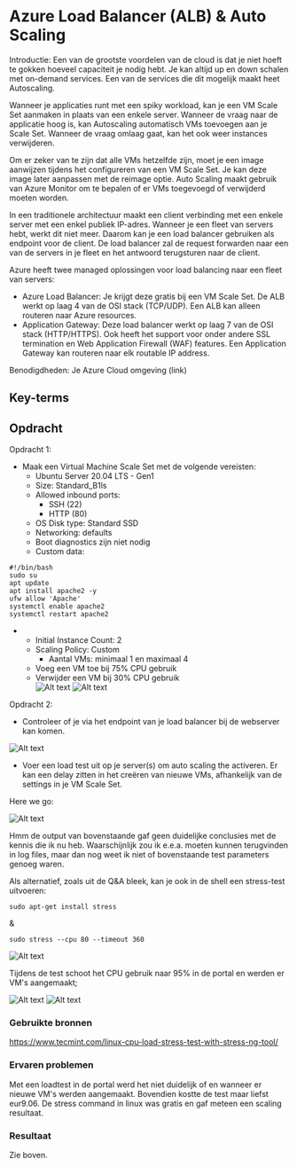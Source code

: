 # Azure Load Balancer (ALB) & Auto Scaling

Introductie:
Een van de grootste voordelen van de cloud is dat je niet hoeft te gokken hoeveel capaciteit je nodig hebt. Je kan altijd up en down schalen met on-demand services. Een van de services die dit mogelijk maakt heet Autoscaling.

Wanneer je applicaties runt met een spiky workload, kan je een VM Scale Set aanmaken in plaats van een enkele server. Wanneer de vraag naar de applicatie hoog is, kan Autoscaling automatisch VMs toevoegen aan je Scale Set. Wanneer de vraag omlaag gaat, kan het ook weer instances verwijderen.

Om er zeker van te zijn dat alle VMs hetzelfde zijn, moet je een image aanwijzen tijdens het configureren van een VM Scale Set. Je kan deze image later aanpassen met de reimage optie. Auto Scaling maakt gebruik van Azure Monitor om te bepalen of er VMs toegevoegd of verwijderd moeten worden.

In een traditionele architectuur maakt een client verbinding met een enkele server met een enkel publiek IP-adres. Wanneer je een fleet van servers hebt, werkt dit niet meer. Daarom kan je een load balancer gebruiken als endpoint voor de client. De load balancer zal de request forwarden naar een van de servers in je fleet en het antwoord terugsturen naar de client.

Azure heeft twee managed oplossingen voor load balancing naar een fleet van servers:
* Azure Load Balancer: Je krijgt deze gratis bij een VM Scale Set. De ALB werkt op laag 4 van de OSI stack (TCP/UDP). Een ALB kan alleen routeren naar Azure resources.
* Application Gateway: Deze load balancer werkt op laag 7 van de OSI stack (HTTP/HTTPS). Ook heeft het support voor onder andere SSL termination en Web Application Firewall (WAF) features. Een Application Gateway kan routeren naar elk routable IP address.

Benodigdheden:
Je Azure Cloud omgeving (link)

## Key-terms

## Opdracht

Opdracht 1:
* Maak een Virtual Machine Scale Set met de volgende vereisten:
    * Ubuntu Server 20.04 LTS - Gen1
    * Size: Standard_B1ls
    * Allowed inbound ports:
        * SSH (22)
        * HTTP (80)
    * OS Disk type: Standard SSD
    * Networking: defaults
    * Boot diagnostics zijn niet nodig
    * Custom data:

```
#!/bin/bash
sudo su
apt update
apt install apache2 -y
ufw allow 'Apache'
systemctl enable apache2
systemctl restart apache2
```

*   * Initial Instance Count: 2
    * Scaling Policy: Custom
        * Aantal VMs: minimaal 1 en maximaal 4
    * Voeg een VM toe bij 75% CPU gebruik
    * Verwijder een VM bij 30% CPU gebruik  
![Alt text](../00_includes/Week5/AZ-11.1.PNG)
![Alt text](../00_includes/Week5/AZ-11.2.PNG)

Opdracht 2:
* Controleer of je via het endpoint van je load balancer bij de webserver kan komen.  

![Alt text](../00_includes/Week5/AZ-11.3.PNG) 
* Voer een load test uit op je server(s) om auto scaling the activeren. Er kan een delay zitten in het creëren van nieuwe VMs, afhankelijk van de settings in je VM Scale Set.

Here we go:

![Alt text](../00_includes/Week5/AZ-11.4.PNG)

Hmm de output van bovenstaande gaf geen duidelijke conclusies met de kennis die ik nu heb. Waarschijnlijk zou ik e.e.a. moeten kunnen terugvinden in log files, maar dan nog weet ik niet of bovenstaande test parameters genoeg waren.

Als alternatief, zoals uit de Q&A bleek, kan je ook in de shell een stress-test uitvoeren:

```
sudo apt-get install stress
```
&
```
sudo stress --cpu 80 --timeout 360
```
![Alt text](../00_includes/Week5/AZ-11.7.PNG)

Tijdens de test schoot het CPU gebruik naar 95% in de portal en werden er VM's aangemaakt;

![Alt text](../00_includes/Week5/AZ-11.5.PNG)
![Alt text](../00_includes/Week5/AZ-11.6.PNG)

### Gebruikte bronnen
https://www.tecmint.com/linux-cpu-load-stress-test-with-stress-ng-tool/  
### Ervaren problemen
Met een loadtest in de portal werd het niet duidelijk of en wanneer er nieuwe VM's werden aangemaakt. Bovendien kostte de test maar liefst eur9.06. De stress command in linux was gratis en gaf meteen een scaling resultaat.

### Resultaat

Zie boven.